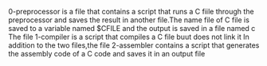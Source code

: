 0-preprocessor is a file that contains a script that runs a C fiile through the preprocessor and saves the result in another file.The name file of C file is saved to a variable named $CFILE and the output is saved in a file named c
The file 1-compiler is a script that compiles a C file buut does not link it
In addition to the two files,the file 2-assembler contains a script that generates the assembly code of a C code and saves it in an output file
